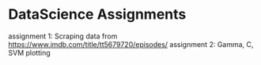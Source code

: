 # DataScience Assignments
assignment 1: Scraping data from https://www.imdb.com/title/tt5679720/episodes/
assignment 2: Gamma, C, SVM plotting

